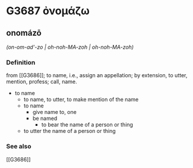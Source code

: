# G3687 ὀνομάζω

## onomázō

_(on-om-ad'-zo | oh-noh-MA-zoh | oh-noh-MA-zoh)_

### Definition

from [[G3686]]; to name, i.e., assign an appellation; by extension, to utter, mention, profess; call, name.

- to name
  - to name, to utter, to make mention of the name
  - to name
    - give name to, one
    - be named
      - to bear the name of a person or thing
  - to utter the name of a person or thing

### See also

[[G3686]]

